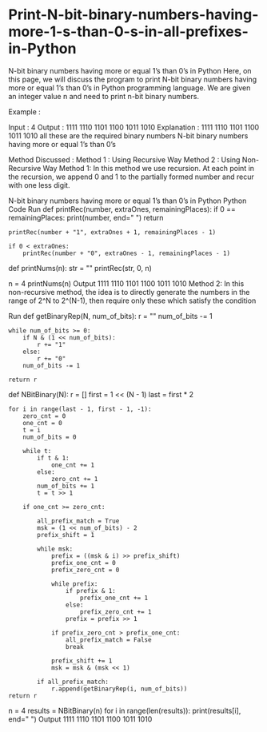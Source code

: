 # Print-N-bit-binary-numbers-having-more-1-s-than-0-s-in-all-prefixes-in-Python

N-bit binary numbers having more  or equal 1’s than 0’s in Python
Here, on this page, we will discuss the program to print N-bit binary numbers having more or equal 1’s than 0’s in Python programming language. We are given an integer value n and need to print n-bit binary numbers.

Example :

Input : 4
Output : 1111 1110 1101 1100 1011 1010
Explanation : 1111 1110 1101 1100 1011 1010 all these are the required binary numbers
N-bit binary numbers having more or equal 1’s than 0’s

Method Discussed :
Method 1 : Using Recursive Way
Method 2 : Using  Non-Recursive Way
Method 1:
In this method we use recursion. At each point in the recursion, we append 0 and 1 to the partially formed number and recur with one less digit. 

N-bit binary numbers having more or equal 1’s than 0’s in Python
Python Code
Run
def printRec(number, extraOnes, remainingPlaces):
    if 0 == remainingPlaces:
        print(number, end=" ")
        return

    printRec(number + "1", extraOnes + 1, remainingPlaces - 1)

    if 0 < extraOnes:
        printRec(number + "0", extraOnes - 1, remainingPlaces - 1)


def printNums(n):
    str = ""
    printRec(str, 0, n)


n = 4
printNums(n)
Output
1111 1110 1101 1100 1011 1010 
Method 2:
In this non-recursive method, the idea is to directly generate the numbers in the range of 2^N to 2^(N-1), then require only these which satisfy the condition

Run
def getBinaryRep(N, num_of_bits):
    r = ""
    num_of_bits -= 1

    while num_of_bits >= 0:
        if N & (1 << num_of_bits):
            r += "1"
        else:
            r += "0"
        num_of_bits -= 1

    return r


def NBitBinary(N):
    r = []
    first = 1 << (N - 1)
    last = first * 2

    for i in range(last - 1, first - 1, -1):
        zero_cnt = 0
        one_cnt = 0
        t = i
        num_of_bits = 0

        while t:
            if t & 1:
                one_cnt += 1
            else:
                zero_cnt += 1
            num_of_bits += 1
            t = t >> 1

        if one_cnt >= zero_cnt:

            all_prefix_match = True
            msk = (1 << num_of_bits) - 2
            prefix_shift = 1

            while msk:
                prefix = ((msk & i) >> prefix_shift)
                prefix_one_cnt = 0
                prefix_zero_cnt = 0

                while prefix:
                    if prefix & 1:
                        prefix_one_cnt += 1
                    else:
                        prefix_zero_cnt += 1
                    prefix = prefix >> 1

                if prefix_zero_cnt > prefix_one_cnt:
                    all_prefix_match = False
                    break

                prefix_shift += 1
                msk = msk & (msk << 1)

            if all_prefix_match:
                r.append(getBinaryRep(i, num_of_bits))
    return r


n = 4
results = NBitBinary(n)
for i in range(len(results)):
    print(results[i], end=" ")
Output
1111 1110 1101 1100 1011 1010 
